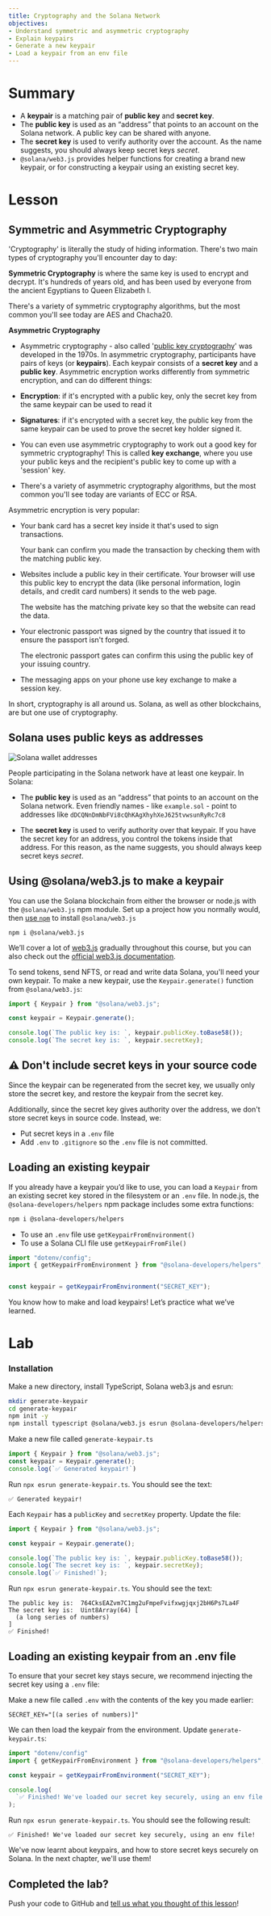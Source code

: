 ```yaml
---
title: Cryptography and the Solana Network
objectives:
- Understand symmetric and asymmetric cryptography
- Explain keypairs
- Generate a new keypair
- Load a keypair from an env file
---
```


# Summary

- A **keypair** is a matching pair of **public key** and **secret key**. 
- The **public key** is used as an “address” that points to an account on the Solana network. A public key can be shared with anyone.
- The **secret key** is used to verify authority over the account. As the name suggests, you should always keep secret keys *secret*.
- `@solana/web3.js` provides helper functions for creating a brand new keypair, or for constructing a keypair using an existing secret key. 

# Lesson

## Symmetric and Asymmetric Cryptography

'Cryptography' is literally the study of hiding information. There's two main types of cryptography you'll encounter day to day:

**Symmetric Cryptography** is where the same key is used to encrypt and decrypt. It's hundreds of years old, and has been used by everyone from the ancient Egyptians to Queen Elizabeth I.

There's a variety of symmetric cryptography algorithms, but the most common you'll see today are AES and Chacha20.

**Asymmetric Cryptography**

- Asymmetric cryptography - also called '[public key cryptography](https://en.wikipedia.org/wiki/Public-key_cryptography)' was developed in the 1970s. In asymmetric cryptography, participants have pairs of keys (or **keypairs**). Each keypair consists of a **secret key** and a **public key**. Asymmetric encryption works differently from symmetric encryption, and can do different things:

- **Encryption**: if it's encrypted with a public key, only the secret key from the same keypair can be used to read it
- **Signatures**: if it's encrypted with a secret key, the public key from the same keypair can be used to prove the secret key holder signed it.
- You can even use asymmetric cryptography to work out a good key for symmetric cryptography! This is called **key exchange**, where you use your public keys and the recipient's public key to come up with a 'session' key. 
- There's a variety of asymmetric cryptography algorithms, but the most common you'll see today are variants of ECC or RSA.

Asymmetric encryption is very popular: 

 - Your bank card has a secret key inside it that's used to sign transactions.

   Your bank can confirm you made the transaction by checking them with the matching public key.
 - Websites include a public key in their certificate. Your browser will use this public key to encrypt the data (like personal information, login details, and credit card numbers) it sends to the web page. 

   The website has the matching private key so that the website can read the data. 
 - Your electronic passport was signed by the country that issued it to ensure the passport isn't forged. 

   The electronic passport gates can confirm this using the public key of your issuing country.
 - The messaging apps on your phone use key exchange to make a session key. 

In short, cryptography is all around us. Solana, as well as other blockchains, are but one use of cryptography.    

## Solana uses public keys as addresses

![Solana wallet addresses](../assets/wallet-addresses.svg)

People participating in the Solana network have at least one keypair. In Solana:

- The **public key** is used as an “address” that points to an account on the Solana network. Even friendly names - like `example.sol` - point to addresses like `dDCQNnDmNbFVi8cQhKAgXhyhXeJ625tvwsunRyRc7c8`

- The **secret key** is used to verify authority over that keypair. If you have the secret key for an address, you control the tokens inside that address. For this reason, as the name suggests, you should always keep secret keys *secret*.
## Using @solana/web3.js to make a keypair

You can use the Solana blockchain from either the browser or node.js with the `@solana/web3.js` npm module.  Set up a project how you normally would, then [use `npm`](https://nodesource.com/blog/an-absolute-beginners-guide-to-using-npm/) to install `@solana/web3.js`

```
npm i @solana/web3.js
```

We’ll cover a lot of [web3.js](https://docs.solana.com/developing/clients/javascript-reference) gradually throughout this course, but you can also check out the [official web3.js documentation](https://docs.solana.com/developing/clients/javascript-reference).

To send tokens, send NFTS, or read and write data Solana, you'll need your own keypair. To make a new keypair, use the `Keypair.generate()` function from  `@solana/web3.js`: 

```typescript
import { Keypair } from "@solana/web3.js";

const keypair = Keypair.generate();

console.log(`The public key is: `, keypair.publicKey.toBase58());
console.log(`The secret key is: `, keypair.secretKey);
```

## ⚠️ Don't include secret keys in your source code

Since the keypair can be regenerated from the secret key, we usually only store the secret key, and restore the keypair from the secret key. 

Additionally, since the secret key gives authority over the address, we don't store secret keys in source code. Instead, we:

- Put secret keys in a `.env` file 
- Add  `.env`  to `.gitignore` so the `.env` file is not committed.

## Loading an existing keypair

If you already have a keypair you’d like to use, you can load a `Keypair` from an existing secret key stored in the filesystem or an `.env` file. In node.js, the  `@solana-developers/helpers` npm package includes some extra functions:

```bash
npm i @solana-developers/helpers
```

 - To use an `.env` file use `getKeypairFromEnvironment()`
 - To use a Solana CLI file use `getKeypairFromFile()`

```typescript
import "dotenv/config";
import { getKeypairFromEnvironment } from "@solana-developers/helpers";


const keypair = getKeypairFromEnvironment("SECRET_KEY");
```

You know how to make and load keypairs! Let’s practice what we’ve learned.

# Lab

### Installation

Make a new directory, install TypeScript, Solana web3.js and esrun:

```bash
mkdir generate-keypair
cd generate-keypair
npm init -y
npm install typescript @solana/web3.js esrun @solana-developers/helpers
```

Make a new file called `generate-keypair.ts`

```typescript
import { Keypair } from "@solana/web3.js";
const keypair = Keypair.generate();
console.log(`✅ Generated keypair!`)
```

Run `npx esrun generate-keypair.ts`. You should see the text:

```
✅ Generated keypair!
```

Each `Keypair` has a `publicKey` and `secretKey` property. Update the file:

```typescript
import { Keypair } from "@solana/web3.js";

const keypair = Keypair.generate();

console.log(`The public key is: `, keypair.publicKey.toBase58());
console.log(`The secret key is: `, keypair.secretKey);
console.log(`✅ Finished!`);
```

Run `npx esrun generate-keypair.ts`. You should see the text:

```
The public key is:  764CksEAZvm7C1mg2uFmpeFvifxwgjqxj2bH6Ps7La4F
The secret key is:  Uint8Array(64) [
  (a long series of numbers) 
]
✅ Finished!
```

## Loading an existing keypair from an .env file

To ensure that your secret key stays secure, we recommend injecting the secret key using a `.env` file:

Make a new file called `.env` with the contents of the key you made earlier:

```env
SECRET_KEY="[(a series of numbers)]"
```

We can then load the keypair from the environment. Update `generate-keypair.ts`:

```typescript
import "dotenv/config"
import { getKeypairFromEnvironment } from "@solana-developers/helpers";

const keypair = getKeypairFromEnvironment("SECRET_KEY");

console.log(
  `✅ Finished! We've loaded our secret key securely, using an env file!`
);
```

Run `npx esrun generate-keypair.ts`. You should see the following result:

```text
✅ Finished! We've loaded our secret key securely, using an env file!
```

We've now learnt about keypairs, and how to store secret keys securely on Solana. In the next chapter, we'll use them! 


## Completed the lab?

Push your code to GitHub and [tell us what you thought of this lesson](https://form.typeform.com/to/IPH0UGz7#answers-lesson=ee06a213-5d74-4954-846e-cba883bc6db1)!
